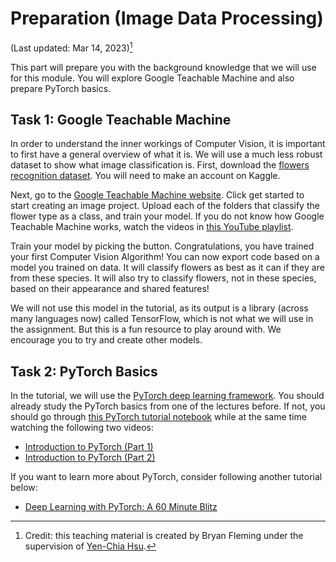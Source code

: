 # Preparation (Image Data Processing)

(Last updated: Mar 14, 2023)[^credit]

This part will prepare you with the background knowledge that we will use for this module.
You will explore Google Teachable Machine and also prepare PyTorch basics.

## Task 1: Google Teachable Machine

In order to understand the inner workings of Computer Vision, it is important to first have a general overview of what it is.
We will use a much less robust dataset to show what image classification is.
First, download the [flowers recognition dataset](https://www.kaggle.com/datasets/alxmamaev/flowers-recognition).
You will need to make an account on Kaggle.

Next, go to the [Google Teachable Machine website](https://teachablemachine.withgoogle.com/).
Click get started to start creating an image project.
Upload each of the folders that classify the flower type as a class, and train your model.
If you do not know how Google Teachable Machine works, watch the videos in [this YouTube playlist](https://www.youtube.com/playlist?list=PLJfHZtseuscuTQfodmFnbZ3rBgCWsRT9t).

Train your model by picking the button.
Congratulations, you have trained your first Computer Vision Algorithm!
You can now export code based on a model you trained on data.
It will classify flowers as best as it can if they are from these species.
It will also try to classify flowers, not in these species, based on their appearance and shared features!

We will not use this model in the tutorial, as its output is a library (across many languages now) called TensorFlow, which is not what we will use in the assignment.
But this is a fun resource to play around with.
We encourage you to try and create other models.

## Task 2: PyTorch Basics

In the tutorial, we will use the [PyTorch deep learning framework](https://pytorch.org/).
You should already study the PyTorch basics from one of the lectures before.
If not, you should go through [this PyTorch tutorial notebook](https://uvadlc-notebooks.readthedocs.io/en/latest/tutorial_notebooks/tutorial2/Introduction_to_PyTorch.html) while at the same time watching the following two videos:
- [Introduction to PyTorch (Part 1)](https://www.youtube.com/watch?v=wnKZZgFQY-E)
- [Introduction to PyTorch (Part 2)](https://www.youtube.com/watch?v=schbjeU5X2g)

If you want to learn more about PyTorch, consider following another tutorial below:
- [Deep Learning with PyTorch: A 60 Minute Blitz](https://pytorch.org/tutorials/beginner/deep_learning_60min_blitz.html)

[^credit]: Credit: this teaching material is created by Bryan Fleming under the supervision of [Yen-Chia Hsu](https://github.com/yenchiah).
